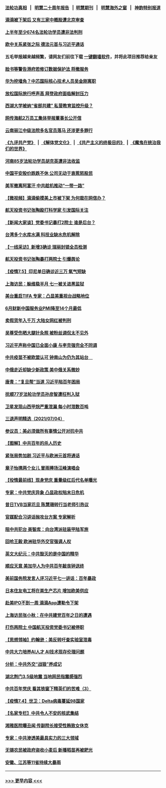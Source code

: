 #### [法轮功真相](https://github.com/gfw-breaker/truth/blob/master/README.md?t=0) &nbsp;&nbsp;|&nbsp;&nbsp; [明慧二十周年报告](https://github.com/gfw-breaker/mh-reports/blob/master/README.md?t=0) &nbsp;&nbsp;|&nbsp;&nbsp;[明慧期刊](https://github.com/gfw-breaker/mh-qikan) &nbsp;&nbsp;|&nbsp;&nbsp; [明慧海外之窗](https://github.com/gfw-breaker/mh-news/blob/master/README.md?t=0) &nbsp;&nbsp;|&nbsp;&nbsp; [神韵特别报道](https://github.com/gfw-breaker/mh-news/blob/master/shenyun.md?t=0)
#### [滴滴被下架后 又有三家中概股遭北京审查](../pages/nsc413/n13069184.md?t=07060701) 
#### [上半年至少674名法轮功学员遭非法判刑](../pages/nsc413/n13069232.md?t=07060701) 
#### [欧中关系紧张之际 德法元首与习近平通话](../pages/nsc413/n13069345.md?t=07060701) 
#### 五毛举报越来越频繁，请网友们前往下载 [一键翻墙软件](https://github.com/gfw-breaker/ssr-accounts)，并将此项目推荐给亲友
#### [脸书等警告港府若修订数据保护法 将撤服务](../pages/nsc413/n13069603.md?t=07060701) 
#### [华为挖墙角？中芯国际核心技术人员吴金刚离职](../pages/nsc413/n13069146.md?t=07060701) 
#### [放松国际旅行呼声高 拜登政府面临解封压力](../pages/nsc413/n13069503.md?t=07060701) 
#### [西湖大学被纳“省部共建” 私营教育监控升级？](../pages/nsc413/n13069227.md?t=07060701) 
#### [网传海航2万员工集体举报董事长公开信](../pages/nsc413/n13069281.md?t=07060701) 
#### [云南丽江中级法院多名官员落马 还涉更多罪行](../pages/nsc413/n13066824.md?t=07060701) 
#### [《九评共产党》](https://github.com/begood0513/9ping.md/blob/master/README.md) &nbsp;|&nbsp; [《解体党文化》](../../../../jtdwh.md/blob/master/README.md)  &nbsp;|&nbsp; [《共产主义的终极目的》](../../../../gczydzjmd.md/blob/master/README.md) &nbsp;|&nbsp; [《魔鬼在统治我们的世界》](../../../../mgztzwmdsj.md/blob/master/README.md) 
#### [河南85岁法轮功学员胡克英遭非法收监](../pages/nsc413/n13056270.md?t=07060701) 
#### [中国平安股价跌跌不休 公司无动于衷惹怒股民](../pages/nsc413/n13067644.md?t=07060701) 
#### [美军撤离阿富汗 中共趁机推动“一带一路”](../pages/nsc413/n13069150.md?t=07060701) 
#### [【微视频】滴滴偷摸美上市被下架 为何栽在网信办？](../pages/nsc413/n13069148.md?t=07060701) 
#### [航天投资书记张陶殴打科学家 引发国际关注](../pages/nsc413/n13069132.md?t=07060701) 
#### [【新闻大家谈】党委书记暴打2院士 谁是后台？](../pages/nsc413/n13068868.md?t=07060701) 
#### [台湾多个水库水满 科技业缺水危机解除](../pages/nsc413/n13067805.md?t=07060701) 
#### [【一线采访】新增3确诊 瑞丽封锁全员检测](../pages/nsc413/n13068208.md?t=07060701) 
#### [航天投资书记张陶暴打两院士 引爆舆论](../pages/nsc413/n13068084.md?t=07060701) 
#### [【疫情7.5】印尼单日确诊近三万 氧气短缺](../pages/nsc413/n13068730.md?t=07060701) 
#### [上海访民：躲维稳半月 七一被关进黑监狱](../pages/nsc413/n13068117.md?t=07060701) 
#### [美台重启TIFA 专家：凸显美重视台战略地位](../pages/nsc413/n13068387.md?t=07060701) 
#### [6月财新中国服务业PMI降至14个月最低](../pages/nsc413/n13068512.md?t=07060701) 
#### [卖假货年入千万 大陆女网红被判刑](../pages/nsc413/n13068291.md?t=07060701) 
#### [吴尊受伤晒大腿针灸照 被粉丝调侃太不见外](../pages/nsc413/n13067325.md?t=07060701) 
#### [习近平声称中国已全面小康 与李克强完全不同调](../pages/nsc413/n13067865.md?t=07060701) 
#### [中共疫苗不被欧盟认可 钟南山为仍为其站台　](../pages/nsc413/n13066921.md?t=07060701) 
#### [中俄走近却缺少新政策 美中俄关系微妙](../pages/nsc413/n13067468.md?t=07060701) 
#### [唐青：“复旦帮”当道 习近平陷百年困局](../pages/nsc413/n13066148.md?t=07060701) 
#### [抚顺77岁法轮功学员孙彦智遭枉判入狱](../pages/nsc413/n13066556.md?t=07060701) 
#### [卫星发现山西甲烷严重泄漏 每小时泄数百吨](../pages/nsc413/n13067638.md?t=07060701) 
#### [三退声明精选（2021/07/04）](../pages/nsc413/n13067771.md?t=07060701) 
#### [参议员：美必须做所有事情公开对抗中共](../pages/nsc413/n13067296.md?t=07060701) 
#### [【图解】中共百年的杀人历史](../pages/nsc413/n13067490.md?t=07060701) 
#### [紧张局势加剧 习近平与欧洲元首将通话](../pages/nsc413/n13067124.md?t=07060701) 
#### [章子怡携两个女儿 冒雨捧场汪峰演唱会](../pages/nsc413/n13067202.md?t=07060701) 
#### [【役情最前线】现身党庆 重量级红后代名单曝光](../pages/nsc413/n13067393.md?t=07060701) 
#### [专家：中共党庆异象 凸显政权陷末日危机](../pages/nsc413/n13067084.md?t=07060701) 
#### [昔日TVB当家花旦 陈慧珊转行当老师引热议](../pages/nsc413/n13067100.md?t=07060701) 
#### [官媒配合习讲话抛攻台方案 专家解析](../pages/nsc413/n13067229.md?t=07060701) 
#### [阻中共犯台 美智库：向台湾派驻装甲陆军旅](../pages/nsc413/n13058971.md?t=07060701) 
#### [回呛王毅 欧洲驻华外交官强调人权](../pages/nsc413/n13067222.md?t=07060701) 
#### [英文大纪元：中共毁灭的是中国的精华](../pages/nsc413/n13066820.md?t=07060701) 
#### [顺应天意 美加华人为中共百年敲丧钟送终](../pages/nsc413/n13066942.md?t=07060701) 
#### [美前国务院发言人评习近平七一讲话：百年暴政](../pages/nsc413/n13066986.md?t=07060701) 
#### [日本住友电工将在美生产芯片 增加欧美供应](../pages/nsc413/n13066864.md?t=07060701) 
#### [赴美IPO不到一周 滴滴App遭勒令下架](../pages/nsc413/n13066826.md?t=07060701) 
#### [上海访民张小秋：在中共建党百年之日的遭遇](../pages/nsc413/n13066384.md?t=07060701) 
#### [打伤两院士 中国航天投资党委书记被停职](../pages/nsc413/n13066633.md?t=07060701) 
#### [【思想领袖】约翰逊：美反转吁查实验室泄毒](../pages/nsc413/n13033632.md?t=07060701) 
#### [中共大力培养AI人才 AI技术现存伦理问题](../pages/nsc413/n13065889.md?t=07060701) 
#### [分析：中共外交“战狼”养成记](../pages/nsc413/n13065765.md?t=07060701) 
#### [湖北荆门3.5级地震 当地网民指震感强烈](../pages/nsc413/n13066520.md?t=07060701) 
#### [中共百年党庆 看其铁窗下精英们的苦难（3）](../pages/nsc413/n13065400.md?t=07060701) 
#### [【疫情7.4】世卫：Delta病毒蔓延98国家](../pages/nsc413/n13066463.md?t=07060701) 
#### [【名家专栏】中共令人不安的核武集结](../pages/nsc413/n13065256.md?t=07060701) 
#### [湘雅医院曝丑闻 传副院长接受性贿致女休克](../pages/nsc413/n13066315.md?t=07060701) 
#### [专家：中共渗透美最具实力的三大领域](../pages/nsc413/n13059369.md?t=07060701) 
#### [无锡农民被政府盗收小麦后 新播稻苗再被耙光](../pages/nsc413/n13066356.md?t=07060701) 
#### [安徽、江苏等11省持续大暴雨](../pages/nsc413/n13066222.md?t=07060701) 

----
#### [ >>> 更早内容 <<< ](../indexes/nsc413-earlier.md)
